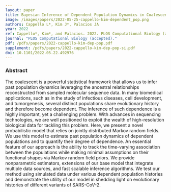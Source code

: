 ```yaml
---
layout: paper
title: Bayesian Inference of Dependent Population Dynamics in Coalescent Models
image: /images/papers/2022-05-25-cappello-kim-dependent_pop.png
authors: Cappello L*, Kim J*, Palacios JA
year: 2022
ref: Cappello*, Kim*, and Palacios. 2022. PLOS Computational Biology (accepted) 
journal: "PLOS Computational Biology (accepted)."
pdf: /pdfs/papers/2022-cappello-kim-dep-pop.pdf
supplement: /pdfs/papers/2022-cappello-kim-dep-pop-si.pdf
doi: 10.1101/2022.05.22.492976
---
```


### Abstract
The coalescent is a powerful statistical framework that allows us to infer past population dynamics leveraging the ancestral relationships reconstructed from sampled molecular sequence data. In many biomedical applications, such as in the study of infectious diseases, cell development, and tumorgenesis, several distinct populations share evolutionary history and therefore become dependent. The inference of such dependence is a highly important, yet a challenging problem. With advances in sequencing technologies, we are well positioned to exploit the wealth of high-resolution biological data for tackling this problem. Here, we present a novel probabilistic model that relies on jointly distributed Markov random fields. We use this model to estimate past population dynamics of dependent populations and to quantify their degree of dependence. An essential feature of our approach is the ability to track the time-varying association between the populations while making minimal assumptions on their functional shapes via Markov random field priors. We provide nonparametric estimators, extensions of our base model that integrate multiple data sources, and fast scalable inference algorithms. We test our method using simulated data under various dependent population histories and demonstrate the utility of our model in shedding light on evolutionary histories of different variants of SARS-CoV-2.

